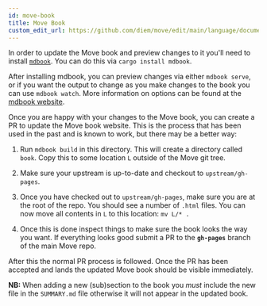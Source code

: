 ```yaml
---
id: move-book
title: Move Book
custom_edit_url: https://github.com/diem/move/edit/main/language/documentation/book
---
```


In order to update the Move book and preview changes to it you'll need to
install
[`mdbook`](https://rust-lang.github.io/mdBook/guide/installation.html). You
can do this via `cargo install mdbook`.

After installing mdbook, you can preview changes via either `mdbook serve`,
or if you want the output to change as you make changes to the book you can
use `mdbook watch`. More information on options can be found at the [mdbook
website](https://rust-lang.github.io/mdBook/).

Once you are happy with your changes to the Move book, you can create a PR to
update the Move book website. This is the process that has been used in
the past and is known to work, but there may be a better way:

1. Run `mdbook build` in this directory. This will create a directory
called `book`. Copy this to some location `L` outside of the Move git tree.

2. Make sure your upstream is up-to-date and checkout to `upstream/gh-pages`.

3. Once you have checked out to `upstream/gh-pages`, make sure you are at the
root of the repo. You should see a number of `.html` files. You can now
move all contents in `L` to this location: `mv L/* .`

4. Once this is done inspect things to make sure the book looks the way you
want. If everything looks good submit a PR to the **`gh-pages`** branch of the
main Move repo.

After this the normal PR process is followed. Once the PR has been accepted and
lands the updated Move book should be visible immediately.

**NB:** When adding a new (sub)section to the book you _must_ include the new
file in the `SUMMARY.md` file otherwise it will not appear in the updated book.
